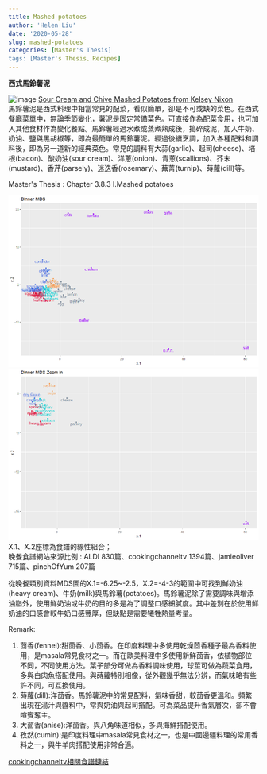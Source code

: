 ```yaml
---
title: Mashed potatoes
author: 'Helen Liu'
date: '2020-05-28'
slug: mashed-potatoes
categories: [Master's Thesis]
tags: [Master's Thesis、Recipes]
---
```

**西式馬鈴薯泥**

![image](https://cook.fnr.sndimg.com/content/dam/images/cook/fullset/2013/7/24/0/kelsey-nixon_sour-cream-chive-mashed-potatoes-recipe_s4x3.jpg.rend.hgtvcom.826.620.suffix/1413395192157.jpeg)
[Sour Cream and Chive Mashed Potatoes from Kelsey Nixon](https://www.cookingchanneltv.com/recipes/kelsey-nixon/sour-cream-and-chive-mashed-potatoes-2040712)
\
馬鈴薯泥是西式料理中相當常見的配菜，看似簡單，卻是不可或缺的菜色。在西式餐廳菜單中，無論季節變化，薯泥是固定常備菜色。可直接作為配菜食用，也可加入其他食材作為變化餐點。馬鈴薯經過水煮或蒸煮熟成後，搗碎成泥，加入牛奶、奶油、鹽與黑胡椒等，即為最簡單的馬鈴薯泥。經過後續烹調，加入各種配料和調料後，即為另一道新的經典菜色。常見的調料有大蒜(garlic)、起司(cheese)、培根(bacon)、酸奶油(sour cream)、洋蔥(onion)、青蔥(scallions)、芥末(mustard)、香芹(parsely)、迷迭香(rosemary)、蕪菁(turnip)、蒔蘿(dill)等。

Master's Thesis : Chapter 3.8.3 I.Mashed potatoes

![image](https://github.com/610611108/Helen-Liu-blog/blob/master/blogger%20mds%20pictures/dinner_mds.png?raw=true)
![image](https://github.com/610611108/Helen-Liu-blog/blob/master/blogger%20mds%20pictures/dinner_mds_zoom_in.png?raw=true)
X.1、X.2座標為食譜的線性組合；\
晚餐食譜網站來源比例 : ALDI 830篇、cookingchanneltv 1394篇、jamieoliver 715篇、pinchOfYum 207篇

從晚餐類別資料MDS圖的X.1=-6.25~-2.5，X.2=-4-3的範圍中可找到鮮奶油(heavy cream)、牛奶(milk)與馬鈴薯(potatoes)。馬鈴薯泥除了需要調味與增添油脂外，使用鮮奶油或牛奶的目的多是為了調整口感細膩度。其中差別在於使用鮮奶油的口感會較牛奶口感豐厚，但缺點是需要犧牲熱量考量。

Remark:

1. 茴香(fennel):甜茴香、小茴香。在印度料理中多使用乾燥茴香種子最為香料使用，是masala常見食材之一。而在歐美料理中多使用新鮮茴香，依植物部位不同，不同使用方法。葉子部分可做為香料調味使用，球莖可做為蔬菜食用，多與白肉魚搭配使用。與蒔蘿特別相像，從外觀幾乎無法分辨，而氣味略有些許不同，可互換使用。
2. 蒔蘿(dill):洋茴香。馬鈴薯泥中的常見配料，氣味香甜，較茴香更溫和。頻繁出現在湯汁與醬料中，常與奶油與起司搭配。可為菜品提升香氣層次，卻不會喧賓奪主。
3. 大茴香(anise):洋茴香。與八角味道相似，多與海鮮搭配使用。
4. 孜然(cumin):是印度料理中masala常見食材之一，也是中國邊疆料理的常用香料之一，與牛羊肉搭配使用非常合適。

[cookingchanneltv相關食譜鏈結](https://www.cookingchanneltv.com/search/mashed-potatoes-)

